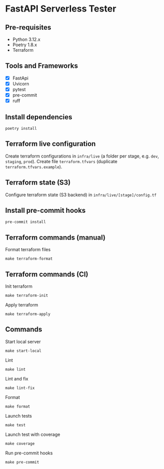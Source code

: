 # FastAPI Serverless Tester

## Pre-requisites

- Python 3.12.x
- Poetry 1.8.x
- Terraform

## Tools and Frameworks

- [x] FastApi
- [x] Uvicorn
- [x] pytest
- [x] pre-commit
- [x] ruff

## Install dependencies

```
poetry install
```

## Terraform live configuration
Create terraform configurations in `infra/live` (a folder per stage, e.g. `dev`, `staging`, `prod`).
Create file `terraform.tfvars` (duplicate `terraform.tfvars.example`).

## Terraform state (S3)
Configure terraform state (S3 backend) in `infra/live/[stage]/config.tf`

## Install pre-commit hooks

```
pre-commit install
```

## Terraform commands (manual)

Format terraform files
```
make terraform-format
```

## Terraform commands (CI)

Init terraform
```
make terraform-init
```

Apply terraform
```
make terraform-apply
```

## Commands

Start local server
```
make start-local
```

Lint
```
make lint
```

Lint and fix
```
make lint-fix
```

Format
```
make format
```

Launch tests
```
make test
```

Launch test with coverage
```
make coverage
```

Run pre-commit hooks
```
make pre-commit
```
